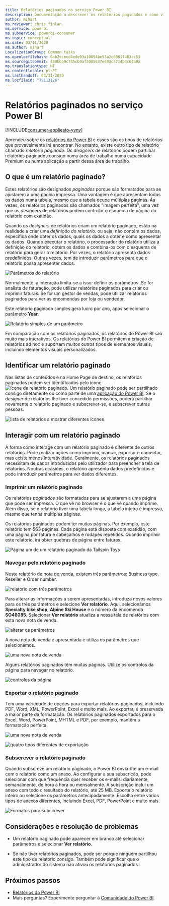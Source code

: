 ```yaml
---
title: Relatórios paginados no serviço Power BI
description: Documentação a descrever os relatórios paginados e como visualizá-los no serviço Power BI
author: mihart
ms.reviewer: chris finlan
ms.service: powerbi
ms.subservice: powerbi-consumer
ms.topic: conceptual
ms.date: 03/11/2020
ms.author: mihart
LocalizationGroup: Common tasks
ms.openlocfilehash: 0ab2ececd4ede03a10094be53a2c08617463cc53
ms.sourcegitcommit: 480bba9c745cb9af2005637e693c5714b3c64a8a
ms.translationtype: HT
ms.contentlocale: pt-PT
ms.lasthandoff: 03/11/2020
ms.locfileid: "79113126"
---
```

# <a name="paginated-reports-in-the-power-bi-service"></a>Relatórios paginados no serviço Power BI

[!INCLUDE[consumer-appliesto-yyny](../includes/consumer-appliesto-yyny.md)]

Aprendeu sobre os [relatórios do Power BI](end-user-reports.md) e esses são os tipos de relatórios que provavelmente irá encontrar. No entanto, existe outro tipo de relatório chamado *relatório paginado*. Os *designers* de relatórios podem partilhar relatórios paginados consigo numa área de trabalho numa capacidade Premium ou numa aplicação a partir dessa área de trabalho. 

## <a name="what-is-a-paginated-report"></a>O que é um relatório paginado?

Estes relatórios são designados *paginados* porque são formatados para se ajustarem a uma página impressa. Uma vantagem é que apresentam todos os dados numa tabela, mesmo que a tabela ocupe múltiplas páginas. Às vezes, os relatórios paginados são chamados "imagem perfeita", uma vez que os *designers* de relatórios podem controlar o esquema de página do relatório com exatidão.

Quando os *designers* de relatórios criam um relatório paginado, estão na realidade a criar uma *definição do relatório*. ou seja, não contém os dados, especifica onde obter os dados, quais os dados a obter e como apresentar os dados. Quando executar o relatório, o processador do relatório utiliza a definição do relatório, obtém os dados e combina-os com o esquema de relatório para gerar o relatório. Por vezes, o relatório apresenta dados predefinidos. Outras vezes, tem de introduzir parâmetros para que o relatório possa apresentar dados. 

   ![Parâmetros do relatório](./media/end-user-paginated-report/power-bi-report-parameters.png)

Normalmente, a interação limita-se a isso: definir os parâmetros. Se for analista de faturação, pode utilizar relatórios paginados para criar ou imprimir faturas. Se for um gestor de vendas, pode utilizar relatórios paginados para ver as encomendas por loja ou vendedor. 

Este relatório paginado simples gera lucro por ano, após selecionar o parâmetro **Year**. 

![Relatório simples de um parâmetro](./media/end-user-paginated-report/power-bi-report-simple.png)

Em comparação com os relatórios paginados, os relatórios do Power BI são muito mais interativos. Os relatórios do Power BI permitem a criação de relatórios ad hoc e suportam muitos outros tipos de elementos visuais, incluindo elementos visuais personalizados.

## <a name="identify-a-paginated-report"></a>Identificar um relatório paginado

Nas listas de conteúdos e na Home Page de destino, os relatórios paginados podem ser identificados pelo ícone ![ícone de relatório paginado](media/end-user-paginated-report/power-bi-report-icon.png).  Um relatório paginado pode ser partilhado consigo diretamente ou como parte de uma [aplicação do Power BI](end-user-apps.md). Se o *designer* de relatórios lhe tiver concedido permissões, poderá partilhar novamente o relatório paginado e subscrever-se, e subscrever outras pessoas.

![lista de relatórios a mostrar diferentes ícones](./media/end-user-paginated-report/power-bi-report-list.png)

## <a name="interact-with-a-paginated-report"></a>Interagir com um relatório paginado

A forma como interage com um relatório paginado é diferente de outros relatórios. Pode realizar ações como imprimir, marcar, exportar e comentar, mas existe menos interatividade. Geralmente, os relatórios paginados necessitam de dados introduzidos pelo utilizador para preencher a tela de relatórios.  Noutras ocasiões, o relatório apresenta dados predefinidos e pode introduzir parâmetros para ver dados diferentes.

### <a name="print-a-paginated-report"></a>Imprimir um relatório paginado

Os relatórios *paginados* são formatados para se ajustarem a uma página que pode ser impressa. O que vê no browser é o que vê quando imprime. Além disso, se o relatório tiver uma tabela longa, a tabela inteira é impressa, mesmo que tenha múltiplas páginas. 

Os relatórios paginados podem ter muitas páginas. Por exemplo, este relatório tem 563 páginas. Cada página está disposta com exatidão, com uma página por fatura e cabeçalhos e rodapés repetidos. Quando imprimir este relatório, irá obter quebras de página entre faturas.

   ![Página um de um relatório paginado da Tailspin Toys](./media/end-user-paginated-report/power-bi-paginated-500.png)


### <a name="navigate-the-paginated-report"></a>Navegar pelo relatório paginado

Neste relatório de nota de venda, existem três parâmetros: Business type, Reseller e Order number. 

![relatório com três parâmetros](./media/end-user-paginated-report/power-bi-parameter.png)

Para alterar as informações a serem apresentadas, introduza novos valores para os três parâmetros e selecione **Ver relatório**. Aqui, selecionámos **Specialty bike shop**, **Alpine Ski House** e o número da encomenda **SO46085**. Selecionar **Ver relatório** atualiza a nossa tela de relatórios com esta nova nota de venda.

![alterar os parâmetros](./media/end-user-paginated-report/power-bi-order.png)

A nova nota de venda é apresentada e utiliza os parâmetros que selecionámos. 

![uma nova nota de venda](./media/end-user-paginated-report/power-bi-new-order.png)

Alguns relatórios paginados têm muitas páginas.  Utilize os controlos da página para navegar no relatório. 

![controlos da página](./media/end-user-paginated-report/power-bi-page.png)

### <a name="export-the-paginated-report"></a>Exportar o relatório paginado
Tem uma variedade de opções para exportar relatórios paginados, incluindo PDF, Word, XML, PowerPoint, Excel e muito mais. Ao exportar, é preservada a maior parte da formatação. Os relatórios paginados exportados para o Excel, Word, PowerPoint, MHTML e PDF, por exemplo, mantêm a formatação perfeita. 

![uma nova nota de venda](./media/end-user-paginated-report/power-bi-exporting.png)

![quatro tipos diferentes de exportação](./media/end-user-paginated-report/power-bi-four.png)

### <a name="subscribe-to-the-paginated-report"></a>Subscrever o relatório paginado
Quando subscreve um relatório paginado, o Power BI envia-lhe um e-mail com o relatório como um anexo. Ao configurar a sua subscrição, pode selecionar com que frequência quer receber os e-mails: diariamente, semanalmente, de hora a hora ou mensalmente. A subscrição inclui um anexo com todo o resultado do relatório, até 25 MB. Exporte o relatório inteiro ou selecione os parâmetros antecipadamente. Escolha entre vários tipos de anexos diferentes, incluindo Excel, PDF, PowerPoint e muito mais.  

![Formatos para subscrever](./media/end-user-paginated-report/power-bi-export-list.png)

## <a name="considerations-and-troubleshooting"></a>Considerações e resolução de problemas

- Um relatório paginado pode aparecer em branco até selecionar parâmetros e selecionar **Ver relatório**.

- Se não tiver relatórios paginados, pode ser porque ninguém partilhou este tipo de relatório consigo. Também pode significar que o administrador do sistema não ativou os relatórios paginados. 

 

## <a name="next-steps"></a>Próximos passos
- [Relatórios do Power BI](end-user-reports.md)
- Mais perguntas? Experimente perguntar à [Comunidade do Power BI](https://community.powerbi.com/).

